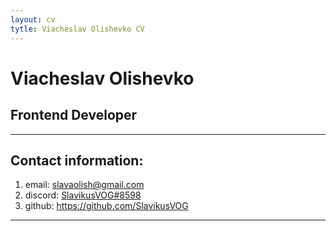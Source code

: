 ```yaml
---
layout: cv
tytle: Viacheslav Olishevko CV
---
```

# Viacheslav Olishevko

## Frontend Developer

***

## Contact information:

1. email: slavaolish@gmail.com
2. discord: [SlavikusVOG#8598](https://discordapp.com/users/325330070724149249)
3. github: https://github.com/SlavikusVOG

***

